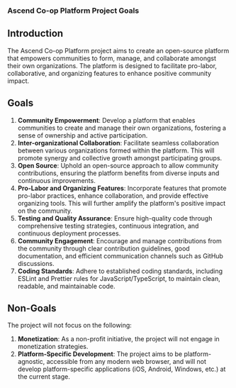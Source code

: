 ### Ascend Co-op Platform Project Goals

## Introduction

The Ascend Co-op Platform project aims to create an open-source platform that empowers communities to form, manage, and collaborate amongst their own organizations. The platform is designed to facilitate pro-labor, collaborative, and organizing features to enhance positive community impact.

## Goals

1. **Community Empowerment**: Develop a platform that enables communities to create and manage their own organizations, fostering a sense of ownership and active participation.
2. **Inter-organizational Collaboration**: Facilitate seamless collaboration between various organizations formed within the platform. This will promote synergy and collective growth amongst participating groups.
3. **Open Source**: Uphold an open-source approach to allow community contributions, ensuring the platform benefits from diverse inputs and continuous improvements.
4. **Pro-Labor and Organizing Features**: Incorporate features that promote pro-labor practices, enhance collaboration, and provide effective organizing tools. This will further amplify the platform's positive impact on the community.
5. **Testing and Quality Assurance**: Ensure high-quality code through comprehensive testing strategies, continuous integration, and continuous deployment processes.
6. **Community Engagement**: Encourage and manage contributions from the community through clear contribution guidelines, good documentation, and efficient communication channels such as GitHub discussions.
7. **Coding Standards**: Adhere to established coding standards, including ESLint and Prettier rules for JavaScript/TypeScript, to maintain clean, readable, and maintainable code.

## Non-Goals

The project will not focus on the following:

1. **Monetization**: As a non-profit initiative, the project will not engage in monetization strategies.
2. **Platform-Specific Development**: The project aims to be platform-agnostic, accessible from any modern web browser, and will not develop platform-specific applications (iOS, Android, Windows, etc.) at the current stage.
